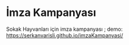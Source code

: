 # İmza Kampanyası
Sokak Hayvanları için imza kampanyası ;
demo: https://serkanvarisli.github.io/imzaKampanyasi/ 
